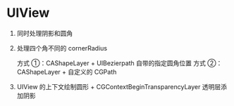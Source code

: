 # UIView

1. 同时处理阴影和圆角

2. 处理四个角不同的 cornerRadius
	
	方式 ①：CAShapeLayer + UIBezierpath 自带的指定圆角位置
	方式 ②：CAShapeLayer + 自定义的 CGPath

3. UIView 的上下文绘制圆形 + CGContextBeginTransparencyLayer 透明层添加阴影